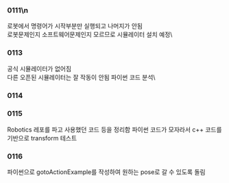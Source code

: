 ### 0111\n
 로봇에서 명령어가 시작부분만 실행되고 나머지가 안됨\
 로봇문제인지 소프트웨어문제인지 모르므로 시뮬레이터 설치 예정\
### 0113 
 공식 시뮬레이터가 없어짐\
 다른 오픈된 시뮬레이터는 잘 작동이 안됨
 파이썬 코드 분석\
### 0114

### 0115
 Robotics 레포를 파고 사용했던 코드 등을 정리함
 파이썬 코드가 모자라서 c++ 코드를 기반으로 transform 테스트
### 0116
 파이썬으로 gotoActionExample를 작성하여 원하는 pose로 갈 수 있도록 돌림
